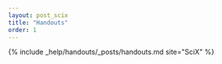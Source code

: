 ```yaml
---
layout: post_scix
title: "Handouts"
order: 1
---
```


{% include _help/handouts/_posts/handouts.md site="SciX" %}
